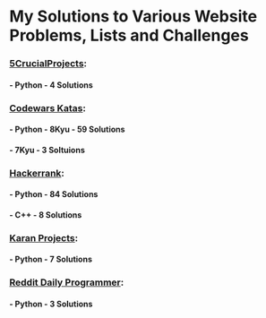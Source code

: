 # My Solutions to Various Website Problems, Lists and Challenges

### [5CrucialProjects]( https://www.daniweb.com/programming/software-development/threads/131973/5-crucial-projects-for-beginners):
#### - Python - 4 Solutions

### [Codewars Katas](https://www.codewars.com/):
#### - Python - 8Kyu - 59 Solutions
####          - 7Kyu -  3 Soltuions

### [Hackerrank](https://www.hackerrank.com):
#### - Python - 84 Solutions
#### - C++    -  8 Solutions

### [Karan Projects](https://github.com/karan/Projects):
#### - Python - 7 Solutions

### [Reddit Daily Programmer](https://www.reddit.com/r/dailyprogrammer/):
#### - Python - 3 Solutions
